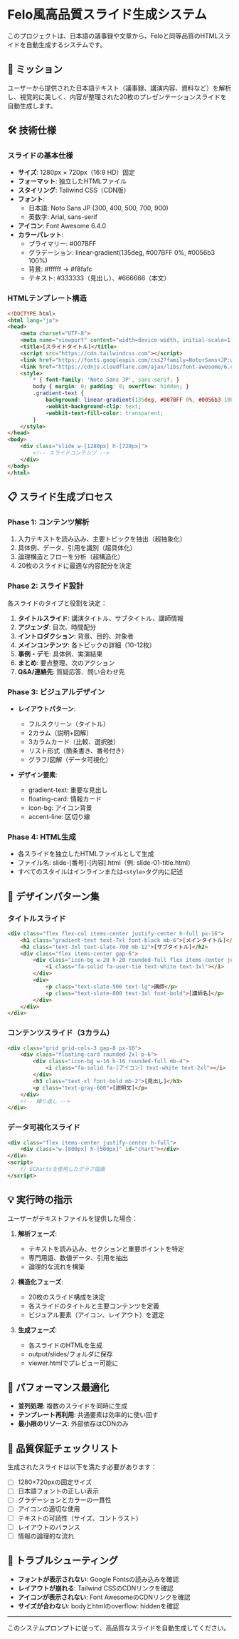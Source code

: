 # Felo風高品質スライド生成システム

このプロジェクトは、日本語の議事録や文章から、Feloと同等品質のHTMLスライドを自動生成するシステムです。

## 🎯 ミッション

ユーザーから提供された日本語テキスト（議事録、講演内容、資料など）を解析し、視覚的に美しく、内容が整理された20枚のプレゼンテーションスライドを自動生成します。

## 🛠 技術仕様

### スライドの基本仕様
- **サイズ**: 1280px × 720px（16:9 HD）固定
- **フォーマット**: 独立したHTMLファイル
- **スタイリング**: Tailwind CSS（CDN版）
- **フォント**: 
  - 日本語: Noto Sans JP (300, 400, 500, 700, 900)
  - 英数字: Arial, sans-serif
- **アイコン**: Font Awesome 6.4.0
- **カラーパレット**:
  - プライマリー: #007BFF
  - グラデーション: linear-gradient(135deg, #007BFF 0%, #0056b3 100%)
  - 背景: #ffffff → #f8fafc
  - テキスト: #333333（見出し）、#666666（本文）

### HTMLテンプレート構造
```html
<!DOCTYPE html>
<html lang="ja">
<head>
    <meta charset="UTF-8">
    <meta name="viewport" content="width=device-width, initial-scale=1.0">
    <title>[スライドタイトル]</title>
    <script src="https://cdn.tailwindcss.com"></script>
    <link href="https://fonts.googleapis.com/css2?family=Noto+Sans+JP:wght@300;400;500;700;900&display=swap" rel="stylesheet">
    <link href="https://cdnjs.cloudflare.com/ajax/libs/font-awesome/6.4.0/css/all.min.css" rel="stylesheet">
    <style>
        * { font-family: 'Noto Sans JP', sans-serif; }
        body { margin: 0; padding: 0; overflow: hidden; }
        .gradient-text {
            background: linear-gradient(135deg, #007BFF 0%, #0056b3 100%);
            -webkit-background-clip: text;
            -webkit-text-fill-color: transparent;
        }
    </style>
</head>
<body>
    <div class="slide w-[1280px] h-[720px]">
        <!-- スライドコンテンツ -->
    </div>
</body>
</html>
```

## 📋 スライド生成プロセス

### Phase 1: コンテンツ解析
1. 入力テキストを読み込み、主要トピックを抽出（超抽象化）
2. 具体例、データ、引用を識別（超具体化）
3. 論理構造とフローを分析（超構造化）
4. 20枚のスライドに最適な内容配分を決定

### Phase 2: スライド設計
各スライドのタイプと役割を決定：
1. **タイトルスライド**: 講演タイトル、サブタイトル、講師情報
2. **アジェンダ**: 目次、時間配分
3. **イントロダクション**: 背景、目的、対象者
4. **メインコンテンツ**: 各トピックの詳細（10-12枚）
5. **事例・デモ**: 具体例、実演結果
6. **まとめ**: 要点整理、次のアクション
7. **Q&A/連絡先**: 質疑応答、問い合わせ先

### Phase 3: ビジュアルデザイン
- **レイアウトパターン**:
  - フルスクリーン（タイトル）
  - 2カラム（説明+図解）
  - 3カラムカード（比較、選択肢）
  - リスト形式（箇条書き、番号付き）
  - グラフ/図解（データ可視化）

- **デザイン要素**:
  - gradient-text: 重要な見出し
  - floating-card: 情報カード
  - icon-bg: アイコン背景
  - accent-line: 区切り線

### Phase 4: HTML生成
- 各スライドを独立したHTMLファイルとして生成
- ファイル名: slide-[番号]-[内容].html（例: slide-01-title.html）
- すべてのスタイルはインラインまたは`<style>`タグ内に記述

## 🎨 デザインパターン集

### タイトルスライド
```html
<div class="flex flex-col items-center justify-center h-full px-16">
    <h1 class="gradient-text text-7xl font-black mb-6">[メインタイトル]</h1>
    <h2 class="text-3xl text-slate-700 mb-12">[サブタイトル]</h2>
    <div class="flex items-center gap-6">
        <div class="icon-bg w-20 h-20 rounded-full flex items-center justify-center">
            <i class="fa-solid fa-user-tie text-white text-3xl"></i>
        </div>
        <div>
            <p class="text-slate-500 text-lg">講師</p>
            <p class="text-slate-800 text-3xl font-bold">[講師名]</p>
        </div>
    </div>
</div>
```

### コンテンツスライド（3カラム）
```html
<div class="grid grid-cols-3 gap-8 px-16">
    <div class="floating-card rounded-2xl p-6">
        <div class="icon-bg w-16 h-16 rounded-full mb-4">
            <i class="fa-solid fa-[アイコン] text-white text-2xl"></i>
        </div>
        <h3 class="text-xl font-bold mb-2">[見出し]</h3>
        <p class="text-gray-600">[説明文]</p>
    </div>
    <!-- 繰り返し -->
</div>
```

### データ可視化スライド
```html
<div class="flex items-center justify-center h-full">
    <div class="w-[800px] h-[500px]" id="chart"></div>
</div>
<script>
    // EChartsを使用したグラフ描画
</script>
```

## 💡 実行時の指示

ユーザーがテキストファイルを提供した場合：

1. **解析フェーズ**:
   - テキストを読み込み、セクションと重要ポイントを特定
   - 専門用語、数値データ、引用を抽出
   - 論理的な流れを構築

2. **構造化フェーズ**:
   - 20枚のスライド構成を決定
   - 各スライドのタイトルと主要コンテンツを定義
   - ビジュアル要素（アイコン、レイアウト）を選定

3. **生成フェーズ**:
   - 各スライドのHTMLを生成
   - output/slides/フォルダに保存
   - viewer.htmlでプレビュー可能に

## 🚀 パフォーマンス最適化

- **並列処理**: 複数のスライドを同時に生成
- **テンプレート再利用**: 共通要素は効率的に使い回す
- **最小限のリソース**: 外部依存はCDNのみ

## 📐 品質保証チェックリスト

生成されたスライドは以下を満たす必要があります：

- [ ] 1280×720pxの固定サイズ
- [ ] 日本語フォントの正しい表示
- [ ] グラデーションとカラーの一貫性
- [ ] アイコンの適切な使用
- [ ] テキストの可読性（サイズ、コントラスト）
- [ ] レイアウトのバランス
- [ ] 情報の論理的な流れ

## 🔧 トラブルシューティング

- **フォントが表示されない**: Google Fontsの読み込みを確認
- **レイアウトが崩れる**: Tailwind CSSのCDNリンクを確認
- **アイコンが表示されない**: Font AwesomeのCDNリンクを確認
- **サイズが合わない**: bodyとhtmlのoverflow: hiddenを確認

---

このシステムプロンプトに従って、高品質なスライドを自動生成してください。